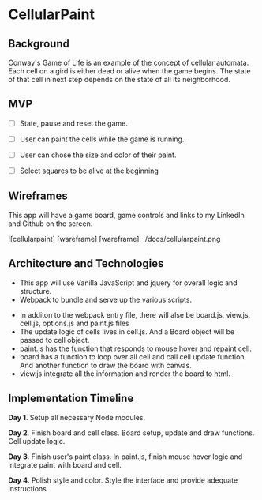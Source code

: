 # CellularPaint

## Background

Conway's Game of Life is an example of the concept of cellular automata. Each cell on a gird is either dead or alive when the game begins. The state of that cell in next step depends on the state of all its neighborhood.


## MVP

- [ ] State, pause and reset the game.
- [ ] User can paint the cells while the game is running.
- [ ] User can chose the size and color of their paint.
- [ ] Select squares to be alive at the beginning


## Wireframes

This app will have a game board, game controls and links to my LinkedIn and Github on the screen.

![cellularpaint] [wareframe]
[wareframe]: ./docs/cellularpaint.png

## Architecture and Technologies

  - This app will use Vanilla JavaScript and jquery for overall logic and structure.
  - Webpack to bundle and serve up the various scripts.

  * In additon to the webpack entry file, there will alse be board.js, view.js, cell.js, options.js and paint.js files
  * The update logic of cells lives in cell.js. And a Board object will be passed to cell object.
  * paint.js has the function that responds to mouse hover and repaint cell.
  * board has a function to loop over all cell and call cell update function. And another function to draw the board with canvas.
  * view.js integrate all the information and render the board to html.

## Implementation Timeline

**Day 1**. Setup all necessary Node modules.

**Day 2**. Finish board and cell class.
Board setup, update and draw functions. Cell update logic.

**Day 3**. Finish user's paint class.
In paint.js, finish mouse hover logic and integrate paint with board and cell.

**Day 4**. Polish style and color.
Style the interface and provide adequate instructions

